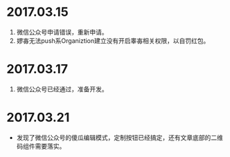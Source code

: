# 2017.03.15 #

1. 微信公众号申请错误，重新申请。
2. 嫪毐无法push系Organiztion建立没有开启睾毐相关权限，以自罚红包。

# 2017.03.17 #

1. 微信公众号已经通过，准备开发。

# 2017.03.21 #

- 发现了微信公众号的傻瓜编辑模式，定制按钮已经搞定，还有文章底部的二维码组件需要落实。
